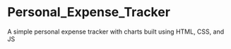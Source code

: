 # Personal_Expense_Tracker
A simple personal expense tracker with charts built using HTML, CSS, and JS
